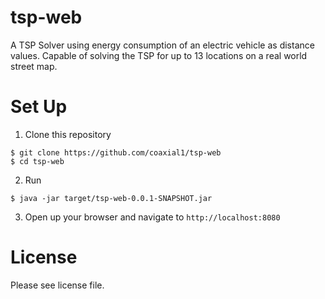 # tsp-web
A TSP Solver using energy consumption of an electric vehicle as distance values. Capable of solving the TSP for up to 13 locations on a real world street map.

# Set Up
1. Clone this repository
```
$ git clone https://github.com/coaxial1/tsp-web
$ cd tsp-web 
```
2. Run
``` 
$ java -jar target/tsp-web-0.0.1-SNAPSHOT.jar 
```
3. Open up your browser and navigate to `http://localhost:8080`

# License
Please see license file.

